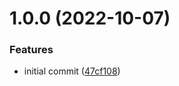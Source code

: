 # 1.0.0 (2022-10-07)


### Features

* initial commit ([47cf108](https://github.com/adobe/micromark-extension-gridtables/commit/47cf108a7d7f5fa7ae15b1c9dfdf83c40a17c1f5))
